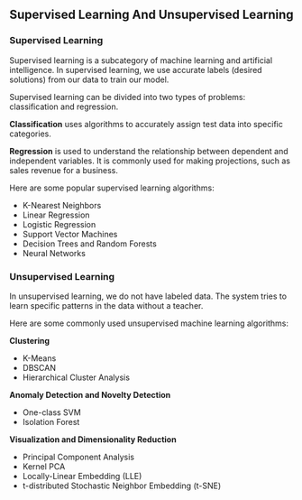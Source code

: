 ## Supervised Learning And Unsupervised Learning

### Supervised Learning

Supervised learning is a subcategory of machine learning and artificial intelligence. In supervised learning, we use accurate labels (desired solutions) from our data to train our model.

Supervised learning can be divided into two types of problems: classification and regression.

**Classification** uses algorithms to accurately assign test data into specific categories.

**Regression** is used to understand the relationship between dependent and independent variables. It is commonly used for making projections, such as sales revenue for a business.

Here are some popular supervised learning algorithms:

- K-Nearest Neighbors
- Linear Regression
- Logistic Regression
- Support Vector Machines
- Decision Trees and Random Forests
- Neural Networks

### Unsupervised Learning

In unsupervised learning, we do not have labeled data. The system tries to learn specific patterns in the data without a teacher.

Here are some commonly used unsupervised machine learning algorithms:

**Clustering**
- K-Means
- DBSCAN
- Hierarchical Cluster Analysis

**Anomaly Detection and Novelty Detection**
- One-class SVM
- Isolation Forest

**Visualization and Dimensionality Reduction**
- Principal Component Analysis
- Kernel PCA
- Locally-Linear Embedding (LLE)
- t-distributed Stochastic Neighbor Embedding (t-SNE)